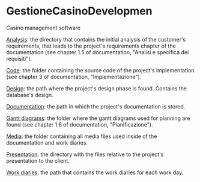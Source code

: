 # GestioneCasinoDevelopmen
Casino management software

[Analysis](analysis): the directory that contains the initial analysis of the customer's requirements, that leads to the project's requirements chapter of the documentation (see chapter 1.5 of documentation, "Analisi e specifica dei requisiti").

[Code](code): the folder containing the source code of the project's implementation (see chapter 3 of documentation, "Implementazione").

[Design](design): the path where the project's design phase is found. Contains the database's design.

[Documentation](documentation): the path in which the project's documentation is stored.

[Gantt diagrams](gantt%20diagrams): the folder where the gantt diagrams used for planning are found (see chapter 1.6 of documentation, "Pianificazione").

[Media](media): the folder containing all media files used inside of the documentation and work diaries.

[Presentation](presentation): the directory with the files relative to the project's presentation to the client.

[Work diaries](work%20diaries): the path that contains the work diaries for each work day.
